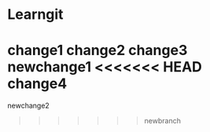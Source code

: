 # Learngit 
change1
change2
change3
newchange1
<<<<<<< HEAD
change4
=======
newchange2
>>>>>>> newbranch
